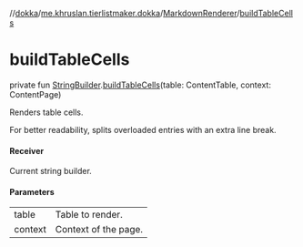 //[dokka](../../../index.md)/[me.khruslan.tierlistmaker.dokka](../index.md)/[MarkdownRenderer](index.md)/[buildTableCells](build-table-cells.md)

# buildTableCells

private fun [StringBuilder](https://kotlinlang.org/api/latest/jvm/stdlib/kotlin.text/-string-builder/index.html).[buildTableCells](build-table-cells.md)(table: ContentTable, context: ContentPage)

Renders table cells.

For better readability, splits overloaded entries with an extra line break.

#### Receiver

Current string builder.

#### Parameters

| | |
|---|---|
| table | Table to render. |
| context | Context of the page. |
